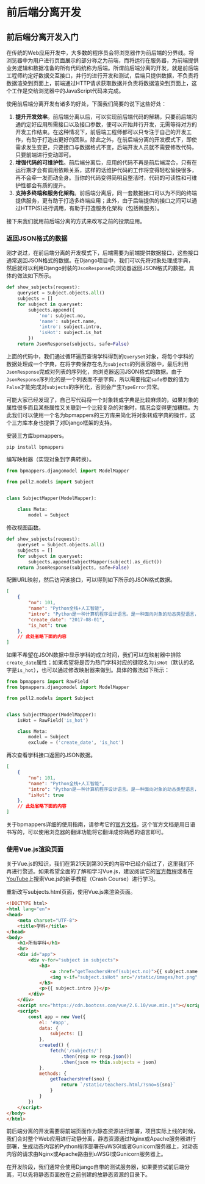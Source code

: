 # 前后端分离开发

## 前后端分离开发入门

在传统的Web应用开发中，大多数的程序员会将浏览器作为前后端的分界线。将浏览器中为用户进行页面展示的部分称之为前端，而将运行在服务器，为前端提供业务逻辑和数据准备的所有代码统称为后端。所谓前后端分离的开发，就是前后端工程师约定好数据交互接口，并行的进行开发和测试，后端只提供数据，不负责将数据渲染到页面上，前端通过HTTP请求获取数据并负责将数据渲染到页面上，这个工作是交给浏览器中的JavaScript代码来完成。

使用前后端分离开发有诸多的好处，下面我们简要的说下这些好处：

1. **提升开发效率**。前后端分离以后，可以实现前后端代码的解耦，只要前后端沟通约定好应用所需接口以及接口参数，便可以开始并行开发，无需等待对方的开发工作结束。在这种情况下，前后端工程师都可以只专注于自己的开发工作，有助于打造出更好的团队。除此之外，在前后端分离的开发模式下，即使需求发生变更，只要接口与数据格式不变，后端开发人员就不需要修改代码，只要前端进行变动即可。
2. **增强代码的可维护性**。前后端分离后，应用的代码不再是前后端混合，只有在运行期才会有调用依赖关系，这样的话维护代码的工作将变得轻松愉快很多，再不会牵一发而动全身。当你的代码变得简明且整洁时，代码的可读性和可维护性都会有质的提升。
3. **支持多终端和服务化架构**。前后端分离后，同一套数据接口可以为不同的终端提供服务，更有助于打造多终端应用；此外，由于后端提供的接口之间可以通过HTTP(S)进行调用，有助于打造服务化架构（包括微服务）。

接下来我们就用前后端分离的方式来改写之前的投票应用。

### 返回JSON格式的数据

刚才说过，在前后端分离的开发模式下，后端需要为前端提供数据接口，这些接口通常返回JSON格式的数据。在Django项目中，我们可以先将对象处理成字典，然后就可以利用Django封装的`JsonResponse`向浏览器返回JSON格式的数据，具体的做法如下所示。

```Python
def show_subjects(request):
    queryset = Subject.objects.all()
    subjects = []
    for subject in queryset:
        subjects.append({
            'no': subject.no,
            'name': subject.name,
            'intro': subject.intro,
            'isHot': subject.is_hot
        })
    return JsonResponse(subjects, safe=False)
```

上面的代码中，我们通过循环遍历查询学科得到的`QuerySet`对象，将每个学科的数据处理成一个字典，在将字典保存在名为`subjects`的列表容器中，最后利用`JsonResponse`完成对列表的序列化，向浏览器返回JSON格式的数据。由于`JsonResponse`序列化的是一个列表而不是字典，所以需要指定`safe`参数的值为`False`才能完成对`subjects`的序列化，否则会产生`TypeError`异常。

可能大家已经发现了，自己写代码将一个对象转成字典是比较麻烦的，如果对象的属性很多而且某些属性又关联到一个比较复杂的对象时，情况会变得更加糟糕。为此我们可以使用一个名为bpmappers的三方库来简化将对象转成字典的操作，这个三方库本身也提供了对Django框架的支持。

安装三方库bpmappers。

```Shell
pip install bpmappers
```

编写映射器（实现对象到字典转换）。

```Python
from bpmappers.djangomodel import ModelMapper

from poll2.models import Subject


class SubjectMapper(ModelMapper):
   
    class Meta:
        model = Subject
```

修改视图函数。

```Python
def show_subjects(request):
    queryset = Subject.objects.all()
    subjects = []
    for subject in queryset:
        subjects.append(SubjectMapper(subject).as_dict())
    return JsonResponse(subjects, safe=False)
```

配置URL映射，然后访问该接口，可以得到如下所示的JSON格式数据。

```JSON
[
    {
        "no": 101,
        "name": "Python全栈+人工智能",
        "intro": "Python是一种计算机程序设计语言。是一种面向对象的动态类型语言，最初被设计用于编写自动化脚本(shell)，随着版本的不断更新和语言新功能的添加，越来越多被用于独立的、大型项目的开发。",
        "create_date": "2017-08-01",
        "is_hot": true
    },
    // 此处省略下面的内容
]
```

如果不希望在JSON数据中显示学科的成立时间，我们可以在映射器中排除`create_date`属性；如果希望将是否为热门学科对应的键取名为`isHot`（默认的名字是`is_hot`），也可以通过修改映射器来做到。具体的做法如下所示：

```Python
from bpmappers import RawField
from bpmappers.djangomodel import ModelMapper

from poll2.models import Subject


class SubjectMapper(ModelMapper):
    isHot = RawField('is_hot')

    class Meta:
        model = Subject
        exclude = ('create_date', 'is_hot')
```

再次查看学科接口返回的JSON数据。

```JSON
[
    {
        "no": 101,
        "name": "Python全栈+人工智能",
        "intro": "Python是一种计算机程序设计语言。是一种面向对象的动态类型语言，最初被设计用于编写自动化脚本(shell)，随着版本的不断更新和语言新功能的添加，越来越多被用于独立的、大型项目的开发。",
        "isHot": true
    },
    // 此处省略下面的内容
]
```

关于bpmappers详细的使用指南，请参考它的[官方文档](<https://bpmappers.readthedocs.io/en/stable/>)，这个官方文档是用日语书写的，可以使用浏览器的翻译功能将它翻译成你熟悉的语言即可。

### 使用Vue.js渲染页面

关于Vue.js的知识，我们在第21天到第30天的内容中已经介绍过了，这里我们不再进行赘述。如果希望全面的了解和学习Vue.js，建议阅读它的[官方教程](<https://cn.vuejs.org/v2/guide/>)或者在[YouTube](<https://www.youtube.com/>)上搜索Vue.js的新手教程（Crash Course）进行学习。

重新改写subjects.html页面，使用Vue.js来渲染页面。

```HTML
<!DOCTYPE html>
<html lang="en">
<head>
    <meta charset="UTF-8">
    <title>学科</title>
</head>
<body>
    <h1>所有学科</h1>
    <hr>
    <div id="app">
        <div v-for="subject in subjects">
            <h3>
                <a :href="getTeachersHref(subject.no)">{{ subject.name }}</a>
                <img v-if="subject.isHot" src="/static/images/hot.png" width="32">
            </h3>
            <p>{{ subject.intro }}</p>
        </div>
    </div>
    <script src="https://cdn.bootcss.com/vue/2.6.10/vue.min.js"></script>
    <script>
        const app = new Vue({
            el: '#app',
            data: {
                subjects: []
            },
            created() {
                fetch('/subjects/')
                    .then(resp => resp.json())
                    .then(json => this.subjects = json)
            },
            methods: {
                getTeachersHref(sno) {
                    return `/static/teachers.html/?sno=${sno}`
                }
            }
        })
    </script>
</body>
</html>
```

前后端分离的开发需要将前端页面作为静态资源进行部署，项目实际上线的时候，我们会对整个Web应用进行动静分离，静态资源通过Nginx或Apache服务器进行部署，生成动态内容的Python程序部署在uWSGI或者Gunicorn服务器上，对动态内容的请求由Nginx或Apache路由到uWSGI或Gunicorn服务器上。

在开发阶段，我们通常会使用Django自带的测试服务器，如果要尝试前后端分离，可以先将静态页面放在之前创建的放静态资源的目录下。
